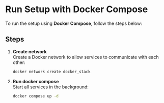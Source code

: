 # Run Setup with Docker Compose

To run the setup using **Docker Compose**, follow the steps below:

## Steps

1. **Create network**  
   Create a Docker network to allow services to communicate with each other:
   ```bash
   docker network create docker_stack
   ```
2. **Run docker compose**  
   Start all services in the background:
   ```bash
   docker compose up -d
   ```
